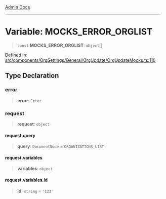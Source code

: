 [Admin Docs](/)

***

# Variable: MOCKS\_ERROR\_ORGLIST

> `const` **MOCKS\_ERROR\_ORGLIST**: `object`[]

Defined in: [src/components/OrgSettings/General/OrgUpdate/OrgUpdateMocks.ts:110](https://github.com/PalisadoesFoundation/talawa-admin/blob/main/src/components/OrgSettings/General/OrgUpdate/OrgUpdateMocks.ts#L110)

## Type Declaration

### error

> **error**: `Error`

### request

> **request**: `object`

#### request.query

> **query**: `DocumentNode` = `ORGANIZATIONS_LIST`

#### request.variables

> **variables**: `object`

#### request.variables.id

> **id**: `string` = `'123'`
